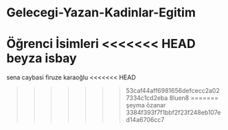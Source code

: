 ﻿# Gelecegi-Yazan-Kadinlar-Egitim 
Öğrenci İsimleri
<<<<<<< HEAD
beyza isbay
=======
sena caybasi
firuze karaoğlu
<<<<<<< HEAD
>>>>>>> 53caf44aff6981656defcecc2a027334c1cd2eba
8luen8
=======
şeyma özanar
>>>>>>> 3384f393f7f1bbf2f23f248eb107ed14a6706cc7
